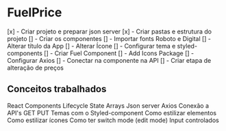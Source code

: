 # FuelPrice

[x] - Criar projeto e preparar json server
[x] - Criar pastas e estrutura do projeto
[] - Criar os componentes
[] - Importar fonts Roboto e Digital
[] - Alterar título da App
[] - Alterar Ícone
[] - Configurar tema e styled-components
[] - Criar Fuel Component
[] - Add Icons Package
[] - Configurar Axios
[] - Conectar na componente na API
[] - Criar etapa de alteração de preços

## Conceitos trabalhados

React
Components
Lifecycle
State
Arrays
Json server
Axios
Conexão a API's
GET
PUT
Temas com o Styled-component
Como estilizar elementos
Como estilizar ícones
Como ter switch mode (edit mode)
Input controlados